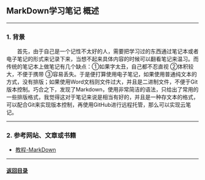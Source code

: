 ## MarkDown学习笔记 概述
---
### 1. 背景

&emsp;&emsp;首先，由于自己是一个记性不太好的人，需要把学习过的东西通过笔记本或者电子笔记的形式来记录下来，当想不起来具体内容的时候可以翻看笔记来温习。而传统的笔记本上做笔记有几个缺点：①如果字太丑，自己都不忍直视 ②体积较大，不便于携带 ③容易丢失。于是便打算使用电子笔记，如果使用普通纯文本的方式，没有排版；如果使用Word文档则文件过大，并且是二进制文件，不便于Git版本控制。巧合之下，发现了Markdown，使用非常简洁的语法，只给出了常用的一些排版格式，我觉得这对于笔记来说是相当有好的，并且是一种存文本的格式，可以配合Git来实现版本控制，再使用GitHub进行远程托管，那么可以实现云笔记。

---
### 2. 参考网站、文章或书籍

+ [教程-MarkDown](http://www.markdown.cn/ "http://www.markdown.cn/")

---

#### [返回目录](./)
